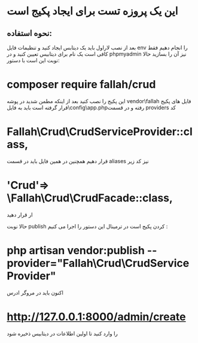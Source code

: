 # این یک پروزه تست برای ایجاد پکیج است  
## نحوه استفاده:
بعد از نصب لاراول باید یک دیتابس ایجاد کنید و تنظیمات فایل env  را انجام دهیم
فقط کافی است یک نام برای دیتابیس تعیین کنید و در  phpmyadmin نیز آن را بسازید 
حالا نوبت این است با دستور: 

# composer require fallah/crud

این پکیج را نصب کنید  بعد از اینکه مطمن شدید در پوشه vendor\fallah فایل های پکیج  قرار گرفته است باید به فایل\config\app.phpرفته و در قسمت providers   کد 
# Fallah\Crud\CrudServiceProvider::class,
قرار دهیم همچنین در همین فایل باید در قسمت aliases نیز کد زیر 
# 'Crud'=> \Fallah\Crud\CrudFacade::class,
ار قرار دهید

حالا نوبت publish کردن پکیج است در ترمینال این  دستور  را اجرا می کنیم :
# php artisan vendor:publish --provider="Fallah\Crud\CrudServiceProvider"
اکنون باید در مروگر ادرس
# http://127.0.0.1:8000/admin/create
را وارد کنید تا اولین اطلاعات در دیتابیس ذخیره شود 

